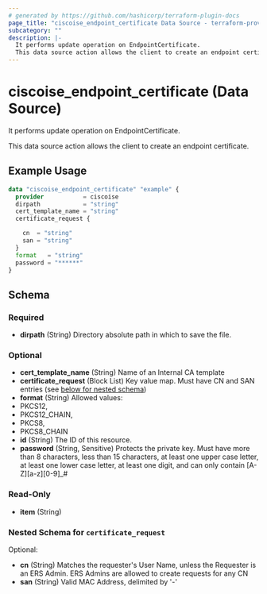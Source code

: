 ```yaml
---
# generated by https://github.com/hashicorp/terraform-plugin-docs
page_title: "ciscoise_endpoint_certificate Data Source - terraform-provider-ciscoise"
subcategory: ""
description: |-
  It performs update operation on EndpointCertificate.
  This data source action allows the client to create an endpoint certificate.
---
```


# ciscoise_endpoint_certificate (Data Source)

It performs update operation on EndpointCertificate.

This data source action allows the client to create an endpoint certificate.

## Example Usage

```terraform
data "ciscoise_endpoint_certificate" "example" {
  provider           = ciscoise
  dirpath            = "string"
  cert_template_name = "string"
  certificate_request {

    cn  = "string"
    san = "string"
  }
  format   = "string"
  password = "******"
}
```

<!-- schema generated by tfplugindocs -->
## Schema

### Required

- **dirpath** (String) Directory absolute path in which to save the file.

### Optional

- **cert_template_name** (String) Name of an Internal CA template
- **certificate_request** (Block List) Key value map. Must have CN and SAN entries (see [below for nested schema](#nestedblock--certificate_request))
- **format** (String) Allowed values:
- PKCS12,
- PKCS12_CHAIN,
- PKCS8,
- PKCS8_CHAIN
- **id** (String) The ID of this resource.
- **password** (String, Sensitive) Protects the private key. Must have more than 8 characters, less than 15 characters,
at least one upper case letter, at least one lower case letter, at least one digit,
and can only contain [A-Z][a-z][0-9]_#

### Read-Only

- **item** (String)

<a id="nestedblock--certificate_request"></a>
### Nested Schema for `certificate_request`

Optional:

- **cn** (String) Matches the requester's User Name, unless the Requester is an ERS Admin.
ERS Admins are allowed to create requests for any CN
- **san** (String) Valid MAC Address, delimited by '-'


